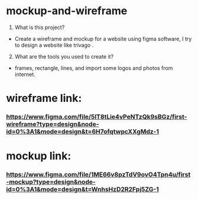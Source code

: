 # mockup-and-wireframe

1. What is this project? 
- Create a wireframe and mockup for a website using figma software, I try to design a website like trivago .

2. What are the tools you used to create it? 
- frames, rectangle, lines, and import some logos and photos from internet.

# wireframe link:
### https://www.figma.com/file/5lT8tLie4vPeNTzQk9sBGz/first-wireframe?type=design&node-id=0%3A1&mode=design&t=6H7ofqtwpcXXgMdz-1

# mockup link:
### https://www.figma.com/file/1ME66v8pzTdV9ovO4Tpn4u/first-mockup?type=design&node-id=0%3A1&mode=design&t=WnhsHzD2R2Fpj5ZG-1